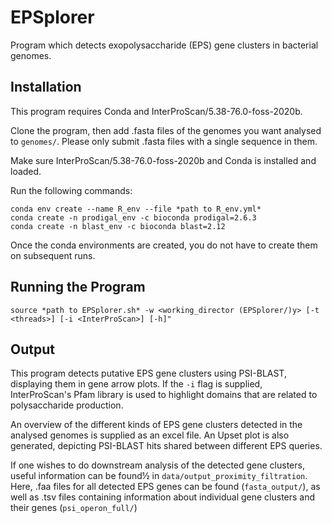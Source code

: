 # EPSplorer

Program which detects exopolysaccharide (EPS) gene clusters in bacterial genomes. 

## Installation

This program requires Conda and InterProScan/5.38-76.0-foss-2020b.

Clone the program, then add .fasta files of the genomes you want analysed to ```genomes/```. Please only submit .fasta files with a single sequence in them.

Make sure InterProScan/5.38-76.0-foss-2020b and Conda  is installed and loaded.

Run the following commands:

```
conda env create --name R_env --file *path to R_env.yml*
conda create -n prodigal_env -c bioconda prodigal=2.6.3
conda create -n blast_env -c bioconda blast=2.12
```

Once the conda environments are created, you do not have to create them on subsequent runs.

## Running the Program

```
source *path to EPSplorer.sh* -w <working_director (EPSplorer/)y> [-t <threads>] [-i <InterProScan>] [-h]"
```

## Output

This program detects putative EPS gene clusters using PSI-BLAST, displaying them in gene arrow plots. If the ```-i``` flag is supplied, InterProScan's Pfam library is used to highlight domains that are related to polysaccharide production. 

An overview of the different kinds of EPS gene clusters detected in the analysed genomes is supplied as an excel file. An Upset plot is also generated, depicting PSI-BLAST hits shared between different EPS queries. 

If one wishes to do downstream analysis of the detected gene clusters, useful information can be found½ in ```data/output_proximity_filtration```. Here, .faa files for all detected EPS genes can be found (```fasta_output/```), as well as .tsv files containing information about individual gene clusters and their genes  (```psi_operon_full/```)
